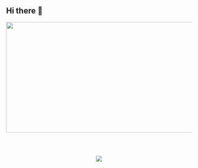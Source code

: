 ## Hi there 👋

<!--
**changjinhan/changjinhan** is a ✨ _special_ ✨ repository because its `README.md` (this file) appears on your GitHub profile.

Here are some ideas to get you started:

- 🔭 I’m currently working on ...
- 🌱 I’m currently learning ...
- 👯 I’m looking to collaborate on ...
- 🤔 I’m looking for help with ...
- 💬 Ask me about ...
- 📫 How to reach me: ...
- 😄 Pronouns: ...
- ⚡ Fun fact: ...
-->

<div align="center">
  <a href="https://github.com/devxb/gitanimals">
    <img
      src="https://render.gitanimals.org/farms/changjinhan"
      width="600"
      height="300"
    />
  </a>
  
<a></a>
---
<br>
<br>

  <picture>
    <source
      srcset="https://github-readme-stats.vercel.app/api?username=changjinhan&show_icons=true&theme=dark&rank_icon=github"
      media="(prefers-color-scheme: dark)"
    />
    <source
      srcset="https://github-readme-stats.vercel.app/api?username=changjinhan&show_icons=true&rank_icon=github"
      media="(prefers-color-scheme: light), (prefers-color-scheme: no-preference)"
    />
    <img src="https://github-readme-stats.vercel.app/api?username=changjinhan&show_icons=true&rank_icon=github" />
  </picture>
</div


